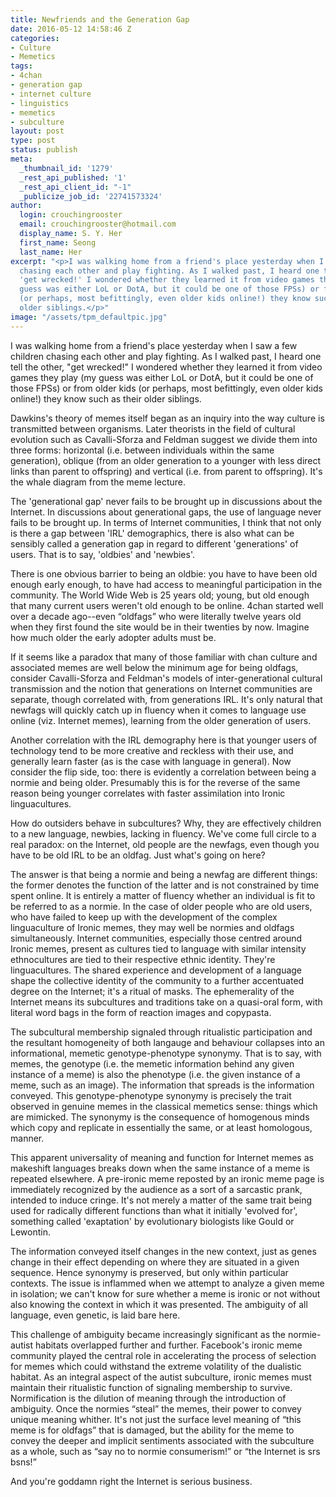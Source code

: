 ```yaml
---
title: Newfriends and the Generation Gap
date: 2016-05-12 14:58:46 Z
categories:
- Culture
- Memetics
tags:
- 4chan
- generation gap
- internet culture
- linguistics
- memetics
- subculture
layout: post
type: post
status: publish
meta:
  _thumbnail_id: '1279'
  _rest_api_published: '1'
  _rest_api_client_id: "-1"
  _publicize_job_id: '22741573324'
author:
  login: crouchingrooster
  email: crouchingrooster@hotmail.com
  display_name: S. Y. Her
  first_name: Seong
  last_name: Her
excerpt: "<p>I was walking home from a friend's place yesterday when I saw a few children
  chasing each other and play fighting. As I walked past, I heard one tell the other,
  'get wrecked!' I wondered whether they learned it from video games they play (my
  guess was either LoL or DotA, but it could be one of those FPSs) or from older kids
  (or perhaps, most befittingly, even older kids online!) they know such as their
  older siblings.</p>"
image: "/assets/tpm_defaultpic.jpg"
---
```


<p><span style="font-weight:400;">I was walking home from a friend's place yesterday when I saw a few children chasing each other and play fighting. As I walked past, I heard one tell the other, "get wrecked!" I wondered whether they learned it from video games they play (my guess was either LoL or DotA, but it could be one of those FPSs) or from older kids (or perhaps, most befittingly, even older kids online!) they know such as their older siblings.</span></p>

<p><span style="font-weight:400;">Dawkins's theory of memes itself began as an inquiry into the way culture is transmitted between organisms. Later theorists in the field of cultural evolution such as Cavalli-Sforza and Feldman suggest we divide them into three forms: horizontal (i.e. between individuals within the same generation), oblique (from an older generation to a younger with less direct links than parent to offspring) and vertical (i.e. from parent to offspring). It's the whale diagram from the meme lecture.</span></p>

<p><span style="font-weight:400;">The 'generational gap' never fails to be brought up in discussions about the Internet. In discussions about generational gaps, the use of language never fails to be brought up. In terms of Internet communities, I think that not only is there a gap between 'IRL' demographics, there is also what can be sensibly called a generation gap in regard to different 'generations' of users. That is to say, 'oldbies' and 'newbies'.</span></p>

<p><span style="font-weight:400;">There is one obvious barrier to being an oldbie: you have to have been old enough early enough, to have had access to meaningful participation in the community. The World Wide Web is 25 years old; young, but old enough that many current users weren't old enough to be online. 4chan started well over a decade ago--even “oldfags” who were literally twelve years old when they first found the site would be in their twenties by now. Imagine how much older the early adopter adults must be.</span></p>

<p><span style="font-weight:400;">If it seems like a paradox that many of those familiar with chan culture and associated memes are well below the minimum age for being oldfags, consider Cavalli-Sforza and Feldman's models of inter-generational cultural transmission and the notion that generations on Internet communities are separate, though correlated with, from generations IRL. It's only natural that newfags will quickly catch up in fluency when it comes to language use online (viz. Internet memes), learning from the older generation of users.</span></p>

<p><span style="font-weight:400;">Another correlation with the IRL demography here is that younger users of technology tend to be more creative and reckless with their use, and generally learn faster (as is the case with language in general). Now consider the flip side, too: there is evidently a correlation between being a normie and being older. Presumably this is for the reverse of the same reason being younger correlates with faster assimilation into Ironic linguacultures.</span></p>

<p><span style="font-weight:400;">How do outsiders behave in subcultures? Why, they are effectively children to a new language, newbies, lacking in fluency. We've come full circle to a real paradox: on the Internet, old people are the newfags, even though you have to be old IRL to be an oldfag. Just what's going on here?</span></p>

<p><span style="font-weight:400;">The answer is that being a normie and being a newfag are different things: the former denotes the function of the latter and is not constrained by time spent online. It is entirely a matter of fluency whether an individual is fit to be referred to as a normie. In the case of older people who are old users, who have failed to keep up with the development of the complex linguaculture of Ironic memes, they may well be normies and oldfags simultaneously. Internet communities, especially those centred around Ironic memes, present as cultures tied to language with similar intensity ethnocultures are tied to their respective ethnic identity. They're linguacultures. The shared experience and development of a language shape the collective identity of the community to a further accentuated degree on the Internet; it's a ritual of masks. The ephemerality of the Internet means its subcultures and traditions take on a quasi-oral form, with literal word bags in the form of reaction images and copypasta.</span></p>

<p><span style="font-weight:400;">The subcultural membership signaled through ritualistic participation and the resultant homogeneity of both langauge and behaviour collapses into an informational, memetic genotype-phenotype synonymy. That is to say, with memes, the genotype (i.e. the memetic information behind any given instance of a meme) is also the phenotype (i.e. the given instance of a meme, such as an image). The information that spreads is the information conveyed. This genotype-phenotype synonymy is precisely the trait observed in genuine memes in the classical memetics sense: things which are mimicked. The synonymy is the consequence of homogenous minds which copy and replicate in essentially the same, or at least homologous, manner.</span></p>

<p><span style="font-weight:400;">This apparent universality of meaning and function for Internet memes as makeshift languages breaks down when the same instance of a meme is repeated elsewhere. A pre-ironic meme reposted by an ironic meme page is immediately recognized by the audience as a sort of a sarcastic prank, intended to induce cringe. It's not merely a matter of the same trait being used for radically different functions than what it initially 'evolved for', something called 'exaptation' by evolutionary biologists like Gould or Lewontin.</span></p>

<p><span style="font-weight:400;">The information conveyed itself changes in the new context, just as genes change in their effect depending on where they are situated in a given sequence. Hence synonymy is preserved, but only within particular contexts. The issue is inflammed when we attempt to analyze a given meme in isolation; we can't know for sure whether a meme is ironic or not without also knowing the context in which it was presented. The ambiguity of all language, even genetic, is laid bare here.</span></p>

<p><span style="font-weight:400;">This challenge of ambiguity became increasingly significant as the normie-autist habitats overlapped further and further. Facebook's ironic meme community played the central role in accelerating the process of selection for memes which could withstand the extreme volatility of the dualistic habitat. As an integral aspect of the autist subculture, ironic memes must maintain their ritualistic function of signaling membership to survive. Normification is the dilution of meaning through the introduction of ambiguity. Once the normies “steal” the memes, their power to convey unique meaning whither. It's not just the surface level meaning of “this meme is for oldfags” that is damaged, but the ability for the meme to convey the deeper and implicit sentiments associated with the subculture as a whole, such as “say no to normie consumerism!” or “the Internet is srs bsns!”</span></p>

<p><span style="font-weight:400;">And you're goddamn right the Internet is serious business. </span></p>



